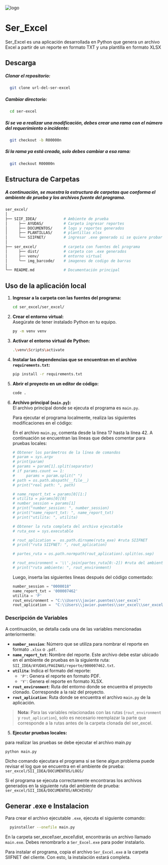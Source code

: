 ![logo](https://web.sistemasgyg.com.co/sistemasgyg.com.co/wp-content/uploads/Grupo-366-217x150.png)

# Ser_Excel 
Ser_Excel es una aplicación desarrollada en Python que genera un archivo Excel a partir de un reporte en formato TXT y una plantilla en formato XLSX




## Descarga

##### Clonar el repositorio: 
```sh
  git clone url-del-ser-excel
```

##### Cambiar directorio:
```sh
  cd ser-excel
```

##### Si se va a realizar una modificación, debes crear una rama con el número del requerimiento o incidente:
```sh
  git checkout -b R00000n
```

##### Si la rama ya está creada, solo debes cambiar a esa rama:
```sh
  git checkout R00000n
```





    
## Estructura de Carpetas

##### A continuación, se muestra la estructura de carpetas que conforma el ambiente de prueba y los archivos fuente del programa.
```bash
ser_excel/
│
├── SIIF_IDEA/            # Ambiente de prueba
│     ├── AYUDAS/         # Carpeta ingresar reportes
│     ├── DOCUMENTOS/     # logs y reportes generados
│     ├── PLANTILLAS/     # plantillas xlsx
│     └── SIIFNET/        # ingresar .exe generado si se quiere probar
│
├── ser_excel/            # carpeta con fuentes del programa
│     ├── dist/           # carpeta con .exe generados
│     ├── venv/           # entorno virtual
│     └── img_barcode/    # imagenes de codigo de barras
│
└── README.md             # Documentación principal
```
## Uso de la aplicación local

1. **Ingresar a la carpeta con las fuentes del programa:**

    ```sh
    cd ser_excel/ser_excel/
    ```

2. **Crear el entorno virtual:**  
   Asegúrate de tener instalado Python en tu equipo.

    ```sh
    py -m venv venv
    ```

3. **Activar el entorno virtual de Python:**

    ```sh
    .\venv\Scripts\activate
    ```

4. **Instalar las dependencias que se encuentran en el archivo `requirements.txt`:**

    ```sh
    pip install -r requirements.txt
    ```

5. **Abrir el proyecto en un editor de código:**

    ```sh
    code .
    ```

6. **Archivo principal (`main.py`):**  
   El archivo principal donde se ejecuta el programa es `main.py`.

   Para ejecutar el programa localmente, realiza las siguientes modificaciones en el código:

   En el archivo `main.py`, comenta desde la línea 17 hasta la línea 42. A continuación se encuentran las líneas que debes comentar para pruebas locales:

    ```python
    # Obtener los parámetros de la línea de comandos
    # param = sys.argv
    # print(param)
    # params = param[1].split(separator)
    # if params.count == 1:
    #     params = param.split(" ")
    # path = os.path.abspath(__file__)  
    # print("real path: ", path)

    # name_report_txt = params[0][1:]  
    # utilita = params[0][0]  
    # number_session = params[1]
    # print("number_session: ", number_session)
    # print("name_report_txt: ", name_report_txt)
    # print("utilita: ", utilita)

    # Obtener la ruta completa del archivo ejecutable
    # ruta_exe = sys.executable

    # rout_aplication =  os.path.dirname(ruta_exe) #ruta SIIFNET
    # print("ruta SIIFNET: ", rout_aplication)

    # partes_ruta = os.path.normpath(rout_aplication).split(os.sep)

    # rout_environment = '\\'.join(partes_ruta[0:-2]) #ruta del ambiente "IDEA"
    # print("ruta ambiente: ", rout_environment)
    ```

   Luego, inserta las siguientes líneas después del código comentado:

    ```python
    number_session = "0000018"
    name_report_txt = '000007462'
    utilita = 'P'
    rout_environment = "C:\\Users\\javier.puentes\\ser_excel"
    rout_aplication =  "C:\\Users\\javier.puentes\\ser_excel\\ser_excel"
    ```

### Descripción de Variables

A continuación, se detalla cada una de las variables mencionadas anteriormente:

- **`number_session`**: Número que se utiliza para nombrar el reporte en formato `.xlsx` o `.pdf`.
- **`name_report_txt`**: Nombre del reporte. Este archivo debe estar ubicado en el ambiente de pruebas en la siguiente ruta: `SII_IDEA/AYUDAS/PAGINAS/reporte/000007462.txt`.
- **`utilita`**: Indica el formato del reporte:
  - `'P'`: Genera el reporte en formato PDF.
  - `'Y'`: Genera el reporte en formato XLSX.
- **`rout_environment`**: Ruta del entorno donde se encuentra el proyecto clonado. Corresponde a la raíz del proyecto.
- **`rout_aplication`**: Ruta donde se encuentra el archivo `main.py` de la aplicación.

> **Nota:** Para las variables relacionadas con las rutas (`rout_environment` y `rout_aplication`), solo es necesario reemplazar la parte que corresponde a la rutas antes de la carpeta clonada del ser_excel.

5. **Ejecutar pruebas locales:**

para realizar las pruebas se debe ejecutar el archivo main.py

```sh
python main.py
```
Dicho comando ejecutara el programa si se tiene algun problema puede revisar el log que se encuentra en el ambiente de prueba:
`ser_excel/SII_IDEA/DOCUMENTOS/LOGS/`

Si el programa se ejecuta correctamente encontraras los archivos generados en la siguiente ruta del ambiente de prueba:
`ser_excel/SII_IDEA/DOCUMENTOS/ARCHIVOS/`



## Generar .exe e Instalacion

Para crear el archivo ejecutable `.exe`, ejecuta el siguiente comando:

```bash
  pyinstaller --onefile main.py
```

En la carpeta ser_excel\ser_excel\dist, encontrarás un archivo llamado `main.exe`. Debes renombrarlo a `Ser_Excel.exe` para poder instalarlo.

Para instalar el programa, copia el archivo `Ser_Excel.exe` a la carpeta SIIFNET del cliente. Con esto, la instalación estará completa.
